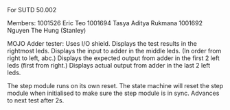 For SUTD 50.002

Members:
1001526 Eric Teo
1001694 Tasya Aditya Rukmana
1001692 Nguyen The Hung (Stanley)

MOJO Adder tester:
Uses I/O shield.
Displays the test results in the rightmost leds.
Displays the input to adder in the middle leds. (In order from right to left, abc.)
Displays the expected output from adder in the first 2 left leds (first from right.)
Displays actual output from adder in the last 2 left leds.

The step module runs on its own reset. The state machine will reset the step module when initialised to make sure the step module is in sync.
Advances to next test after 2s.